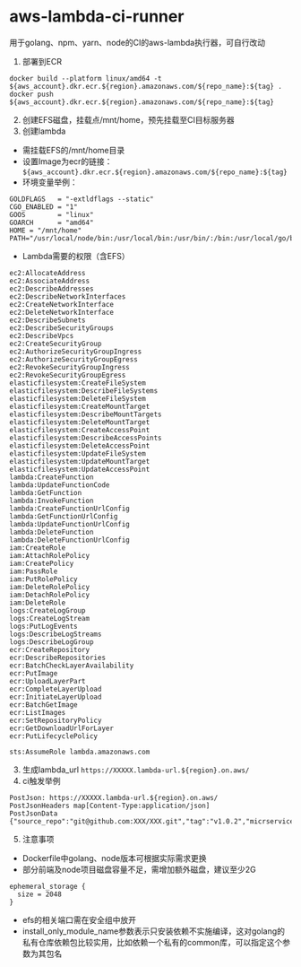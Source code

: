 # aws-lambda-ci-runner
用于golang、npm、yarn、node的CI的aws-lambda执行器，可自行改动
1. 部署到ECR
```
docker build --platform linux/amd64 -t ${aws_account}.dkr.ecr.${region}.amazonaws.com/${repo_name}:${tag} .
docker push ${aws_account}.dkr.ecr.${region}.amazonaws.com/${repo_name}:${tag}
```
2. 创建EFS磁盘，挂载点/mnt/home，预先挂载至CI目标服务器
3. 创建lambda
+ 需挂载EFS的/mnt/home目录
+ 设置Image为ecr的链接：`${aws_account}.dkr.ecr.${region}.amazonaws.com/${repo_name}:${tag}`
+ 环境变量举例：
```GITHUB_PRIVATE_KEY = file("~/.ssh/id_ed25519")
GOLDFLAGS   = "-extldflags --static"
CGO_ENABLED = "1"
GOOS        = "linux"
GOARCH      = "amd64"
HOME = "/mnt/home"
PATH="/usr/local/node/bin:/usr/local/bin:/usr/bin/:/bin:/usr/local/go/bin:/usr/local/sbin:/usr/sbin:/sbin"
```
+ Lambda需要的权限（含EFS）
```
ec2:AllocateAddress
ec2:AssociateAddress
ec2:DescribeAddresses
ec2:DescribeNetworkInterfaces
ec2:CreateNetworkInterface
ec2:DeleteNetworkInterface
ec2:DescribeSubnets
ec2:DescribeSecurityGroups
ec2:DescribeVpcs
ec2:CreateSecurityGroup
ec2:AuthorizeSecurityGroupIngress
ec2:AuthorizeSecurityGroupEgress
ec2:RevokeSecurityGroupIngress
ec2:RevokeSecurityGroupEgress
elasticfilesystem:CreateFileSystem
elasticfilesystem:DescribeFileSystems
elasticfilesystem:DeleteFileSystem
elasticfilesystem:CreateMountTarget
elasticfilesystem:DescribeMountTargets
elasticfilesystem:DeleteMountTarget
elasticfilesystem:CreateAccessPoint
elasticfilesystem:DescribeAccessPoints
elasticfilesystem:DeleteAccessPoint
elasticfilesystem:UpdateFileSystem
elasticfilesystem:UpdateMountTarget
elasticfilesystem:UpdateAccessPoint
lambda:CreateFunction
lambda:UpdateFunctionCode
lambda:GetFunction
lambda:InvokeFunction
lambda:CreateFunctionUrlConfig
lambda:GetFunctionUrlConfig
lambda:UpdateFunctionUrlConfig
lambda:DeleteFunction
lambda:DeleteFunctionUrlConfig
iam:CreateRole
iam:AttachRolePolicy
iam:CreatePolicy
iam:PassRole
iam:PutRolePolicy
iam:DeleteRolePolicy
iam:DetachRolePolicy
iam:DeleteRole
logs:CreateLogGroup
logs:CreateLogStream
logs:PutLogEvents
logs:DescribeLogStreams
logs:DescribeLogGroup
ecr:CreateRepository
ecr:DescribeRepositories
ecr:BatchCheckLayerAvailability
ecr:PutImage
ecr:UploadLayerPart
ecr:CompleteLayerUpload
ecr:InitiateLayerUpload
ecr:BatchGetImage
ecr:ListImages
ecr:SetRepositoryPolicy
ecr:GetDownloadUrlForLayer
ecr:PutLifecyclePolicy
```
```
sts:AssumeRole lambda.amazonaws.com
```
3. 生成lambda_url `https://XXXXX.lambda-url.${region}.on.aws/`
4. ci触发举例
```
PostJson: https://XXXXX.lambda-url.${region}.on.aws/
PostJsonHeaders map[Content-Type:application/json]
PostJsonData {"source_repo":"git@github.com:XXX/XXX.git","tag":"v1.0.2","micrservice_name":"YourName","ci_type":"npm","install_only_module_name":""}
```
5. 注意事项
+ Dockerfile中golang、node版本可根据实际需求更换
+ 部分前端及node项目磁盘容量不足，需增加额外磁盘，建议至少2G
```
ephemeral_storage {
  size = 2048
}
```
+ efs的相关端口需在安全组中放开
+ install_only_module_name参数表示只安装依赖不实施编译，这对golang的私有仓库依赖包比较实用，比如依赖一个私有的common库，可以指定这个参数为其包名
